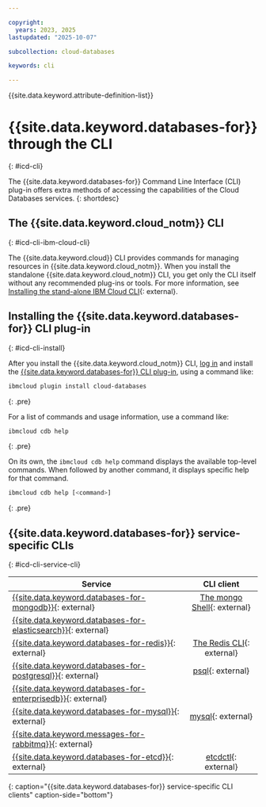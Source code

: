 ```yaml
---

copyright:
  years: 2023, 2025
lastupdated: "2025-10-07"

subcollection: cloud-databases

keywords: cli

---
```


{{site.data.keyword.attribute-definition-list}}

# {{site.data.keyword.databases-for}} through the CLI
{: #icd-cli}

The {{site.data.keyword.databases-for}} Command Line Interface (CLI) plug-in offers extra methods of accessing the capabilities of the Cloud Databases services.
{: shortdesc}

## The {{site.data.keyword.cloud_notm}} CLI
{: #icd-cli-ibm-cloud-cli}

The {{site.data.keyword.cloud}} CLI provides commands for managing resources in {{site.data.keyword.cloud_notm}}. When you install the standalone {{site.data.keyword.cloud_notm}} CLI, you get only the CLI itself without any recommended plug-ins or tools. For more information, see [Installing the stand-alone IBM Cloud CLI](https://cloud.ibm.com/docs/cli?topic=cli-install-ibmcloud-cli){: external}.

## Installing the {{site.data.keyword.databases-for}} CLI plug-in
{: #icd-cli-install}

After you install the {{site.data.keyword.cloud_notm}} CLI, [log in](/docs/cli?topic=cli-ibmcloud_cli#ibmcloud_login) and install the [{{site.data.keyword.databases-for}} CLI plug-in](/docs/cloud-databases?topic=cloud-databases-cdb-reference), using a command like:

```sh
ibmcloud plugin install cloud-databases
```
{: .pre}

For a list of commands and usage information, use a command like:
```sh
ibmcloud cdb help
```
{: .pre}

On its own, the `ibmcloud cdb help` command displays the available top-level commands. When followed by another command, it displays specific help for that command.

```sh
ibmcloud cdb help [<command>]
```
{: .pre}

## {{site.data.keyword.databases-for}} service-specific CLIs
{: #icd-cli-service-cli}

| Service | CLI client |
|---------------------------------------------------| :----------------------------------------------------------------------------: |
| [{{site.data.keyword.databases-for-mongodb}}](/docs/databases-for-mongodb){: external}       | [The mongo Shell](https://www.mongodb.com/docs/v4.4/mongo/){: external}    |
| [{{site.data.keyword.databases-for-elasticsearch}}](/docs/databases-for-elasticsearch){: external} |                                                                            |
| [{{site.data.keyword.databases-for-redis}}](/docs/databases-for-redis){: external}         | [The Redis CLI](https://redis.io/docs/latest/integrate/write-behind/reference/cli/){: external}      |
| [{{site.data.keyword.databases-for-postgresql}}](/docs/databases-for-postgresql){: external}    | [psql](https://www.postgresql.org/docs/14/app-psql.html){: external}        |
| [{{site.data.keyword.databases-for-enterprisedb}}](/docs/databases-for-enterprisedb){: external}  |                                                                            |
| [{{site.data.keyword.databases-for-mysql}}](/docs/databases-for-mysql){: external}         | [mysql](https://dev.mysql.com/doc/refman/8.0/en/mysql.html){: external}    |
| [{{site.data.keyword.messages-for-rabbitmq}}](/docs/messages-for-rabbitmq){: external}       |                                                                            |
| [{{site.data.keyword.databases-for-etcd}}](/docs/databases-for-etcd){: external}          | [etcdctl](https://etcd.io/docs/v3.4/dev-guide/interacting_v3/){: external} |
{: caption="{{site.data.keyword.databases-for}} service-specific CLI clients" caption-side="bottom"}
